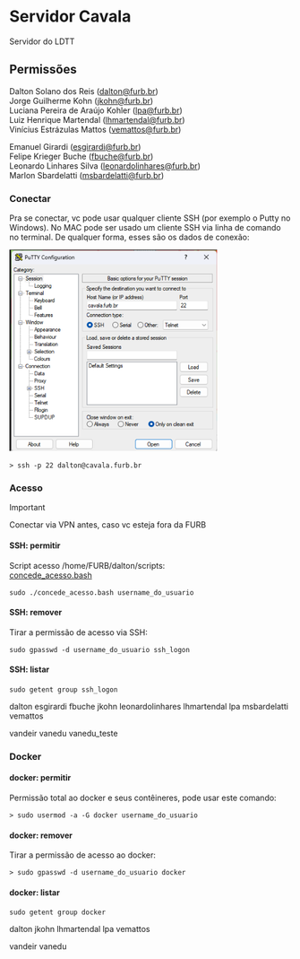 # Servidor Cavala

Servidor do LDTT  

## Permissões

Dalton Solano dos Reis (dalton@furb.br)  
Jorge Guilherme Kohn (jkohn@furb.br)  
Luciana Pereira de Araújo Kohler (lpa@furb.br)  
Luiz Henrique Martendal (lhmartendal@furb.br)  
Vinícius Estrázulas Mattos (vemattos@furb.br)  

Emanuel Girardi (esgirardi@furb.br)  
Felipe Krieger Buche (fbuche@furb.br)  
Leonardo Linhares Silva (leonardolinhares@furb.br)  
Marlon Sbardelatti (msbardelatti@furb.br)  

### Conectar

Pra se conectar, vc pode usar qualquer cliente SSH (por exemplo o Putty no Windows). No MAC pode ser usado um cliente SSH via linha de comando no terminal. De qualquer forma, esses são os dados de conexão:  

![puttyCFG](puttyCFG.png)  

```terminal
> ssh -p 22 dalton@cavala.furb.br  
```

### Acesso  

> [!IMPORTANT]
> Conectar via VPN antes, caso vc esteja fora da FURB  

#### SSH: permitir

Script acesso /home/FURB/dalton/scripts:  
[concede_acesso.bash](concede_acesso.bash)  

```terminal
sudo ./concede_acesso.bash username_do_usuario
```

#### SSH: remover

Tirar a permissão de acesso via SSH:

```terminal
sudo gpasswd -d username_do_usuario ssh_logon
```

#### SSH: listar

```terminal
sudo getent group ssh_logon
```

dalton
esgirardi
fbuche
jkohn
leonardolinhares
lhmartendal
lpa
msbardelatti
vemattos

vandeir
vanedu
vanedu_teste

### Docker

#### docker: permitir

Permissão total ao docker e seus contêineres, pode usar este comando:  

```terminal
> sudo usermod -a -G docker username_do_usuario
```

#### docker: remover

Tirar a permissão de acesso ao docker:  

```terminal
> sudo gpasswd -d username_do_usuario docker
```

#### docker: listar

```terminal  
sudo getent group docker  
```  

dalton
jkohn
lhmartendal
lpa
vemattos

vandeir
vanedu
